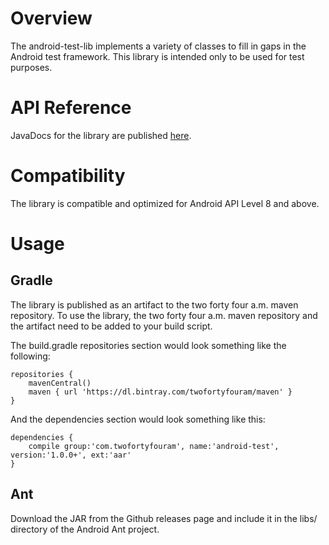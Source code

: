 # Overview
The android-test-lib implements a variety of classes to fill in gaps in the Android test framework.  This library is intended only to be used for test purposes.


# API Reference
JavaDocs for the library are published [here](http://twofortyfouram.github.io/android-test).


# Compatibility
The library is compatible and optimized for Android API Level 8 and above.


# Usage
## Gradle
The library is published as an artifact to the two forty four a.m. maven repository.  To use the library, the two forty four a.m. maven repository and the artifact need to be added to your build script.

The build.gradle repositories section would look something like the following:

    repositories {
        mavenCentral()
        maven { url 'https://dl.bintray.com/twofortyfouram/maven' }
    }

And the dependencies section would look something like this:
    
    dependencies {
        compile group:'com.twofortyfouram', name:'android-test', version:'1.0.0+', ext:'aar'
    }

## Ant
Download the JAR from the Github releases page and include it in the libs/ directory of the Android Ant project.
